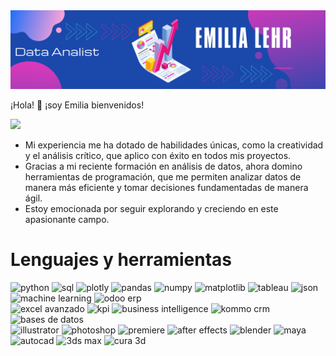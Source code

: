 <div id="header" align="center">
  <img decoding="async" src="https://github.com/Emilialehr/Emilialehr/blob/main/Mobo.png" width="800"/>
</div>

¡Hola! 👋 ¡soy Emilia bienvenidos! 

[![](https://img.shields.io/badge/LinkedIn-0077B5?style=for-the-badge&logo=linkedin&logoColor=white)](https://www.linkedin.com/in/emilia-lehr/) 

  
  * Mi experiencia me ha dotado de habilidades únicas, como la creatividad y el análisis crítico, que aplico con éxito en todos mis proyectos.
  * Gracias a mi reciente formación en análisis de datos, ahora domino herramientas de programación, que me permiten analizar datos de manera más eficiente y tomar decisiones fundamentadas de manera ágil.
  * Estoy emocionada por seguir explorando y creciendo en este apasionante campo.

# Lenguajes y herramientas

<div id="header" align="left">
    <!-- Herramientas de programación y análisis -->
    <img decoding="async" src="https://img.shields.io/badge/Python-3776AB?style=for-the-badge&logo=python&logoColor=white" alt="python"/>
    <img decoding="async" src="https://img.shields.io/badge/SQL-4479A1?style=for-the-badge&logo=postgresql&logoColor=white" alt="sql"/>
    <img decoding="async" src="https://img.shields.io/badge/Plotly-3F4F75?style=for-the-badge&logo=plotly&logoColor=white" alt="plotly"/>
    <img decoding="async" src="https://img.shields.io/badge/Pandas-150458?style=for-the-badge&logo=pandas&logoColor=white" alt="pandas"/>
    <img decoding="async" src="https://img.shields.io/badge/Numpy-013243?style=for-the-badge&logo=numpy&logoColor=white" alt="numpy"/>
    <img decoding="async" src="https://img.shields.io/badge/Matplotlib-019371?style=for-the-badge&logoColor=white" alt="matplotlib"/>
    <img decoding="async" src="https://img.shields.io/badge/Tableau-E97627?style=for-the-badge&logo=tableau&logoColor=white" alt="tableau"/>
    <img decoding="async" src="https://img.shields.io/badge/JSON-000000?style=for-the-badge&logo=json&logoColor=white" alt="json"/>
    <img decoding="async" src="https://img.shields.io/badge/Machine_Learning-F7931E?style=for-the-badge&logo=python&logoColor=white" alt="machine learning"/>
    <img decoding="async" src="https://img.shields.io/badge/Odoo-7146C6?style=for-the-badge&logo=odoo&logoColor=white" alt="odoo erp"/>
<div id="header" align="left">
    <!-- Herramientas de gestión de proyectos y análisis de negocio -->
    <img decoding="async" src="https://img.shields.io/badge/Excel Avanzado-217346?style=for-the-badge&logo=microsoft-excel&logoColor=white" alt="excel avanzado"/>
    <img decoding="async" src="https://img.shields.io/badge/KPI's-2F80ED?style=for-the-badge&logoColor=white" alt="kpi"/>
    <img decoding="async" src="https://img.shields.io/badge/Business_Intelligence-00A9E0?style=for-the-badge&logo=power-bi&logoColor=white" alt="business intelligence"/>
    <img decoding="async" src="https://img.shields.io/badge/Kommo_CRM-FF6F61?style=for-the-badge&logo=kommo&logoColor=white" alt="kommo crm"/>
    <img decoding="async" src="https://img.shields.io/badge/Bases_de_Datos-00618F?style=for-the-badge&logo=database&logoColor=white" alt="bases de datos"/>
<div id="header" align="left">
    <!-- Herramientas de diseño y multimedia -->
    <img decoding="async" src="https://img.shields.io/badge/Adobe_Illustrator-FF9A00?style=for-the-badge&logo=adobe-illustrator&logoColor=white" alt="illustrator"/>
    <img decoding="async" src="https://img.shields.io/badge/Photoshop-31A8FF?style=for-the-badge&logo=adobe-photoshop&logoColor=white" alt="photoshop"/>
    <img decoding="async" src="https://img.shields.io/badge/Adobe_Premiere-9999FF?style=for-the-badge&logo=adobe-premiere-pro&logoColor=white" alt="premiere"/>
    <img decoding="async" src="https://img.shields.io/badge/After_Effects-1769FF?style=for-the-badge&logo=adobe-after-effects&logoColor=white" alt="after effects"/>
    <img decoding="async" src="https://img.shields.io/badge/Blender-F5792A?style=for-the-badge&logo=blender&logoColor=white" alt="blender"/>
    <img decoding="async" src="https://img.shields.io/badge/Maya-1A84C1?style=for-the-badge&logo=autodesk&logoColor=white" alt="maya"/>
    <img decoding="async" src="https://img.shields.io/badge/AutoCAD-EE3124?style=for-the-badge&logo=autodesk&logoColor=white" alt="autocad"/>
    <img decoding="async" src="https://img.shields.io/badge/3ds_Max-35A6DF?style=for-the-badge&logo=autodesk&logoColor=white" alt="3ds max"/>
    <img decoding="async" src="https://img.shields.io/badge/Cura_3D-009688?style=for-the-badge&logo=ultimaker&logoColor=white" alt="cura 3d"/>
</div>
<!--
**Emilialehr/Emilialehr** is a ✨ _special_ ✨ repository because its `README.md` (this file) appears on your GitHub profile.
